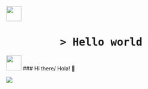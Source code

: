 <img src="https://media.giphy.com/media/L3c8WjjcwzKkyQoyd4/giphy.gif" width=40 /> 
<h1 align="center">
    <tt>> Hello world</tt>
    
</h1>
<img src="https://media.giphy.com/media/QAIKt9SHtOBcEsAjqf/giphy.gif" width=40 /> 
### Hi there/ Hola! 👋
<!--
<h3> console.log('- 🌱 I’m currently learning JavaScript and NodeJS '); </h3>
 <h4> echo('- 🔭 I’m currently looking my first work as programmer ');
 ![](images/php.gif)  </h4> -->
<!--
<h5> System.out.print('- 👯 I’m looking to collaborate on proyects '); </h5>
-->
<!--
- 🤔 I’m looking for help with ...
- 💬 Ask me about ...

- 😄 Pronouns: He - Him
- ⚡ Fun fact: ...
-->

- 📫 How to reach me:
  <ul>
    <li> <a href = "https://www.linkedin.com/in/alexnahuelecheverria/"> Linkedin </a> </li>
    <li>Email: aleex.naahuel@outlook.com </li>
  </ul>

  <p><img align="center" src="https://github-readme-stats.vercel.app/api/top-langs?username=echeverriaalex&show_icons=true&locale=en&layout=compact&theme=aura" alt="echeverriaalex" /></p>


<p align="left"> <img src="https://komarev.com/ghpvc/?username=echeverriaalex&label=Profile%20views&color=0e75b6&style=flat" alt="darguelles" /> </p>
<p>&nbsp;<img align="center" src="https://github-readme-stats.vercel.app/api?username=echeverriaalex&show_icons=true&theme=transparent" alt="darguelles" /></p>





<!--
![Anurag's github stats](https://github.com/echeverriaalex/TP-Final-LabIV.git)
-->
<!-- ![](images/programming.gif) -->
![](images/typing.gif)

